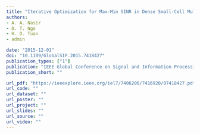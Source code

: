 ```yaml
---
title: "Iterative Optimization for Max‐Min SINR in Dense Small‐Cell Multiuser MISO SWIPT System"
authors:
- A. A. Nasir
- D. T. Ngo
- H. D. Tuan
- admin

date: "2015-12-01"
doi: "10.1109/GlobalSIP.2015.7418427"
publication_types: ["1"]
publication: "IEEE Global Conference on Signal and Information Processing (GlobalSIP), Atlanta, Georgia, USA"
publication_short: ""

url_pdf: "https://ieeexplore.ieee.org/iel7/7406206/7416920/07418427.pdf"
url_code: ""
url_dataset: ""
url_poster: ""
url_project: ""
url_slides: ""
url_source: ""
url_video: ""
---
```

